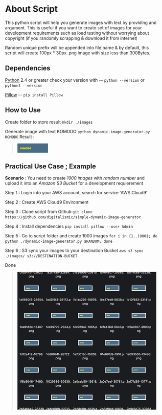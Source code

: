 # About Script

This python script will help you generate images with text by providing and argument. This is useful if you want to create set of images for your development requirements such as load testing without worrying about copyright (if you randomly scrapping & download it from internet)

Random unique prefix will be appended into file name & by default, this script will create 100px * 30px .png image with size less than 300Bytes.

## Dependencies

[Python](https://www.python.org/) 2.4 or greater check your version with -- `python --version`  or `python3 --version`

[Pillow](https://pillow.readthedocs.io/en/stable/)  -- `pip install Pillow` 

## How to Use

Create folder to store result `mkdir ./images`

Generate image with text KOMODO `python dynamic-image-generator.py KOMODO`
Result :  

> ![komodo](https://raw.githubusercontent.com/digitalismic/simple-dynamic-image-generator/main/images/fed22b65-KOMODO.png)


## Practical Use Case ; Example

**Scenario** : You need to create *1000 images* with *random number* and upload it into an *Amazon S3 Bucket* for a development requierement 

Step 1 : Login into your AWS account, search for service 'AWS Cloud9'

Step 2 : Create AWS Cloud9 Environment

Step 3 : Clone script from Github `git clone https://github.com/digitalismic/simple-dynamic-image-generator`

Step 4 : Install dependencies `pip install pillow --user Admin`

Step 5 : Go to script folder and create 1000 images `for i in {1..1000}; do python ./dynamic-image-generator.py $RANDOM; done`

Step 6 : S3 sync your images to your destination Bucket `aws s3 sync ./images/ s3://DESTINATION-BUCKET`

Done


> ![result-100](https://github.com/digitalismic/simple-dynamic-image-generator/blob/main/images/random-image-generator-100.png)
